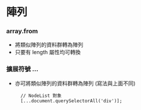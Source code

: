 # 陣列

### array.from
* 將類似陣列的資料群轉為陣列
* 只要有 length 屬性均可轉換

### 擴展符號 ...
* 亦可將類似陣列的資料群轉為陣列 (寫法與上面不同)

        // NodeList 對象
        [...document.querySelectorAll('div')];
